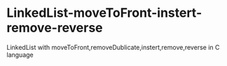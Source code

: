# LinkedList-moveToFront-instert-remove-reverse
LinkedList with moveToFront,removeDublicate,instert,remove,reverse in C language
